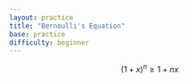 ```yaml
---
layout: practice 
title: "Bernoulli's Equation"
base: practice
difficulty: beginner
---
```


$$ (1 + x )^n \geq 1 + nx $$
